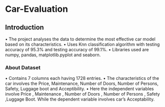 # Car-Evaluation

## Introduction
• The project analyses the data to determine the most effective car model based on its characteristics.
• Uses Knn classification algorithm with testing accuracy of 95.3% and testing accuracy of 99.1%. 
• Libraries used are numpy, pandas, matplotlib.pyplot and seaborn.

### About Dataset
• Contains 7 columns each having 1728 entries.
• The characteristics of the car involves the Price, Maintenance, Number of Doors, Number of Persons, Safety, Luggage boot and Acceptibility.
• Here the independent variables involve Price , Maintenance , Number of Doors , Number of Persons , Safety ,Luggage Boot. While the dependent variable involves car’s     Acceptability.
  
  

